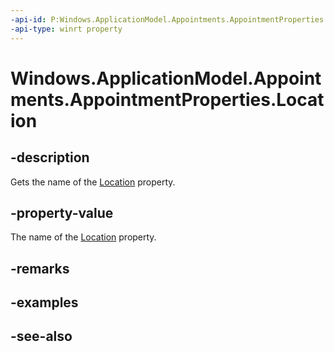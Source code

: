 ```yaml
---
-api-id: P:Windows.ApplicationModel.Appointments.AppointmentProperties.Location
-api-type: winrt property
---
```


<!-- Property syntax
public string Location { get; }
-->

# Windows.ApplicationModel.Appointments.AppointmentProperties.Location

## -description
Gets the name of the [Location](appointment_location.md) property.

## -property-value
The name of the [Location](appointment_location.md) property.

## -remarks

## -examples

## -see-also
